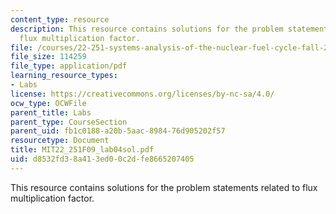 ```yaml
---
content_type: resource
description: This resource contains solutions for the problem statements related to
  flux multiplication factor.
file: /courses/22-251-systems-analysis-of-the-nuclear-fuel-cycle-fall-2009/d8532fd38a413ed00c2dfe8665207405_MIT22_251F09_lab04sol.pdf
file_size: 114259
file_type: application/pdf
learning_resource_types:
- Labs
license: https://creativecommons.org/licenses/by-nc-sa/4.0/
ocw_type: OCWFile
parent_title: Labs
parent_type: CourseSection
parent_uid: fb1c0188-a20b-5aac-8984-76d905202f57
resourcetype: Document
title: MIT22_251F09_lab04sol.pdf
uid: d8532fd3-8a41-3ed0-0c2d-fe8665207405
---
```

This resource contains solutions for the problem statements related to flux multiplication factor.